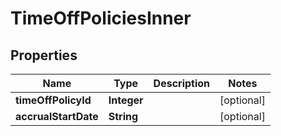 

# TimeOffPoliciesInner


## Properties

| Name | Type | Description | Notes |
|------------ | ------------- | ------------- | -------------|
|**timeOffPolicyId** | **Integer** |  |  [optional] |
|**accrualStartDate** | **String** |  |  [optional] |



